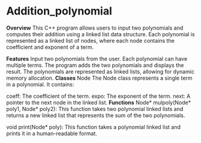 # Addition_polynomial
**Overview**
This C++ program allows users to input two polynomials and computes their addition using a linked list data structure. Each polynomial is represented as a linked list of nodes, where each node contains the coefficient and exponent of a term.

**Features**
Input two polynomials from the user.
Each polynomial can have multiple terms.
The program adds the two polynomials and displays the result.
The polynomials are represented as linked lists, allowing for dynamic memory allocation.
**Classes**
Node
The Node class represents a single term in a polynomial. It contains:

coeff: The coefficient of the term.
expo: The exponent of the term.
next: A pointer to the next node in the linked list.
**Functions**
Node* mulpoly(Node* poly1, Node* poly2): This function takes two polynomial linked lists and returns a new linked list that represents the sum of the two polynomials.

void print(Node* poly): This function takes a polynomial linked list and prints it in a human-readable format.
